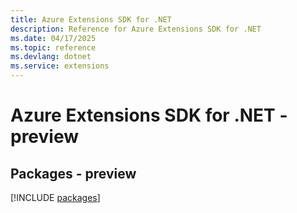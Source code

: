 ```yaml
---
title: Azure Extensions SDK for .NET
description: Reference for Azure Extensions SDK for .NET
ms.date: 04/17/2025
ms.topic: reference
ms.devlang: dotnet
ms.service: extensions
---
```

# Azure Extensions SDK for .NET - preview
## Packages - preview
[!INCLUDE [packages](extensions-index.md)]